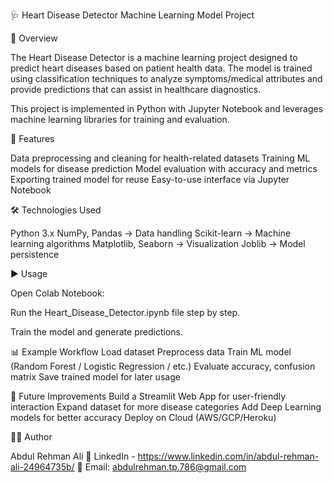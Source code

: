🩺 Heart Disease Detector Machine Learning Model Project

📌 Overview

The Heart Disease Detector is a machine learning project designed to predict heart diseases based on patient health data. The model is trained using classification techniques to analyze symptoms/medical attributes and provide predictions that can assist in healthcare diagnostics.

This project is implemented in Python with Jupyter Notebook and leverages machine learning libraries for training and evaluation.

🚀 Features

Data preprocessing and cleaning for health-related datasets Training ML models for disease prediction Model evaluation with accuracy and metrics Exporting trained model for reuse Easy-to-use interface via Jupyter Notebook

🛠️ Technologies Used

Python 3.x NumPy, Pandas → Data handling Scikit-learn → Machine learning algorithms Matplotlib, Seaborn → Visualization Joblib → Model persistence

▶️ Usage

Open Colab Notebook:

Run the Heart_Disease_Detector.ipynb file step by step.

Train the model and generate predictions.

📊 Example Workflow Load dataset Preprocess data Train ML model (Random Forest / Logistic Regression / etc.) Evaluate accuracy, confusion matrix Save trained model for later usage

🔮 Future Improvements Build a Streamlit Web App for user-friendly interaction Expand dataset for more disease categories Add Deep Learning models for better accuracy Deploy on Cloud (AWS/GCP/Heroku)

👨‍💻 Author

Abdul Rehman Ali 💼 LinkedIn - https://www.linkedin.com/in/abdul-rehman-ali-24964735b/ 📧 Email: abdulrehman.tp.786@gmail.com
